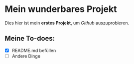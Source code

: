 # Mein wunderbares Projekt
Dies hier ist mein **erstes Projekt**, um *Github* auszuprobieren.

## Meine To-does:
- [x] README.md befüllen
- [ ] Andere Dinge
